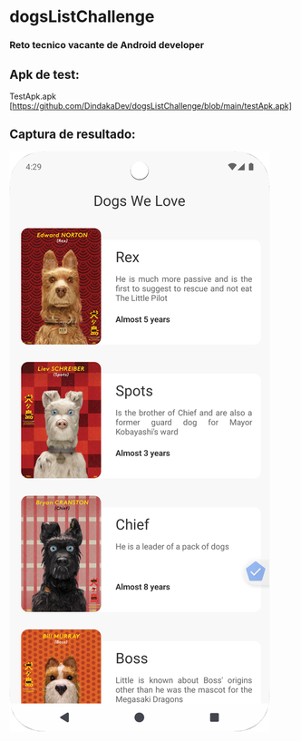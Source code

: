 # dogsListChallenge

### Reto tecnico vacante de Android developer

## Apk de test:

TestApk.apk [https://github.com/DindakaDev/dogsListChallenge/blob/main/testApk.apk]

## Captura de resultado:

![Screenshot_20250712_043242.png](Screenshot_20250712_043242.png)

